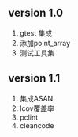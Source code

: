 ## version 1.0
1. gtest 集成
2. 添加point_array
3. 测试工具集

## version 1.1
1. 集成ASAN
2. lcov覆盖率
3. pclint
4. cleancode